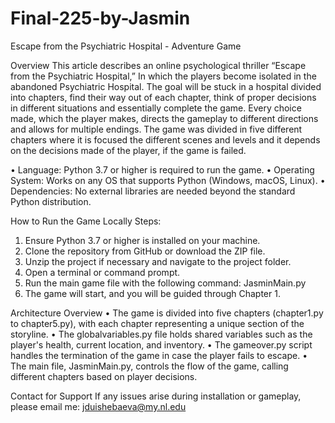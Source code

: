 # Final-225-by-Jasmin
Escape from the Psychiatric Hospital - Adventure Game

Overview
This article describes an online psychological thriller “Escape from the Psychiatric Hospital,” In which the players become isolated in the abandoned Psychiatric Hospital. The goal will be stuck in a hospital divided into chapters, find their way out of each chapter, think of proper decisions in different situations and essentially complete the game. Every choice made, which the player makes, directs the gameplay to different directions and allows for multiple endings.
 	The game was divided in five different chapters where it is focused the different scenes and levels and it depends on the decisions made of the player, if the game is failed.

•	Language: Python 3.7 or higher is required to run the game.
•	Operating System: Works on any OS that supports Python (Windows, macOS, Linux).
•	Dependencies: No external libraries are needed beyond the standard Python distribution.

How to Run the Game Locally
Steps:
1.	Ensure Python 3.7 or higher is installed on your machine.
2.	Clone the repository from GitHub or download the ZIP file.
3.	Unzip the project if necessary and navigate to the project folder.
4.	Open a terminal or command prompt.
5.	Run the main game file with the following command:
JasminMain.py
6.	The game will start, and you will be guided through Chapter 1.

Architecture Overview
•	The game is divided into five chapters (chapter1.py to chapter5.py), with each chapter representing a unique section of the storyline.
•	The globalvariables.py file holds shared variables such as the player's health, current location, and inventory.
•	The gameover.py script handles the termination of the game in case the player fails to escape.
•	The main file, JasminMain.py, controls the flow of the game, calling different chapters based on player decisions.

Contact for Support
If any issues arise during installation or gameplay, please email me: jduishebaeva@my.nl.edu

